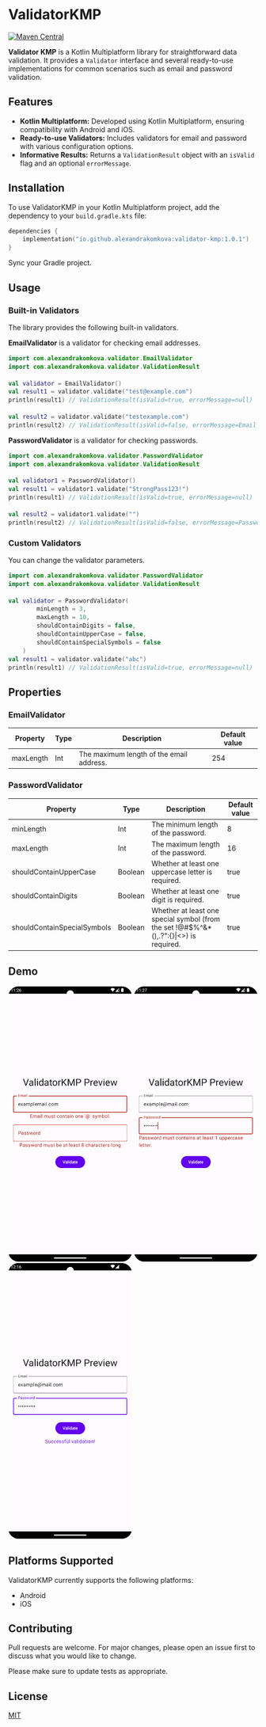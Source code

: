 # ValidatorKMP
[![Maven Central](https://maven-badges.herokuapp.com/maven-central/io.github.alexandrakomkova/validator-kmp/badge.svg)](https://central.sonatype.com/artifact/io.github.alexandrakomkova/validator-kmp)

**Validator KMP** is a Kotlin Multiplatform library for straightforward data validation. It provides a `Validator` interface and several ready-to-use implementations for common scenarios such as email and password validation.

## Features

* **Kotlin Multiplatform:** Developed using Kotlin Multiplatform, ensuring compatibility with Android and iOS.
* **Ready-to-use Validators:** Includes validators for email and password with various configuration options.
* **Informative Results:** Returns a `ValidationResult` object with an `isValid` flag and an optional `errorMessage`.

## Installation

To use ValidatorKMP in your Kotlin Multiplatform project, add the dependency to your `build.gradle.kts` file:

```kotlin
dependencies {
    implementation("io.github.alexandrakomkova:validator-kmp:1.0.1")
}
```
Sync your Gradle project.

## Usage
### Built-in Validators
The library provides the following built-in validators.

**EmailValidator** is a validator for checking email addresses.
```kotlin
import com.alexandrakomkova.validator.EmailValidator
import com.alexandrakomkova.validator.ValidationResult

val validator = EmailValidator()
val result1 = validator.validate("test@example.com")
println(result1) // ValidationResult(isValid=true, errorMessage=null)

val result2 = validator.validate("testexample.com")
println(result2) // ValidationResult(isValid=false, errorMessage=Email must contain one '@' symbol.)
```
**PasswordValidator** is a validator for checking passwords.
```kotlin
import com.alexandrakomkova.validator.PasswordValidator
import com.alexandrakomkova.validator.ValidationResult

val validator1 = PasswordValidator()
val result1 = validator1.validate("StrongPass123!")
println(result1) // ValidationResult(isValid=true, errorMessage=null)

val result2 = validator1.validate("")
println(result2) // ValidationResult(isValid=false, errorMessage=Password must be at least 8 characters long.)
```
### Custom Validators
You can change the validator parameters. 
```kotlin
import com.alexandrakomkova.validator.PasswordValidator
import com.alexandrakomkova.validator.ValidationResult

val validator = PasswordValidator(
        minLength = 3,
        maxLength = 10,
        shouldContainDigits = false,
        shouldContainUpperCase = false,
        shouldContainSpecialSymbols = false
    )
val result1 = validator.validate("abc")
println(result1) // ValidationResult(isValid=true, errorMessage=null)

```

## Properties
### EmailValidator
| Property  | Type | Description | Default value |
| ------------- | ------------- | ------------- | ------------- |
| maxLength  | Int  | The maximum length of the email address.  | 254 |

### PasswordValidator
| Property  | Type | Description | Default value |
| ------------- | ------------- | ------------- | ------------- |
| minLength  | Int  | The minimum length of the password.  | 8 |
| maxLength  | Int  | The maximum length of the password.  | 16 |
| shouldContainUpperCase  | Boolean  | Whether at least one uppercase letter is required.  | true |
| shouldContainDigits  | Boolean  | Whether at least one digit is required.  | true |
| shouldContainSpecialSymbols  | Boolean  | Whether at least one special symbol (from the set !@#$%^&*(),.?":{}\|<>) is required.  | true |

## Demo
<img src='https://github.com/alexandrakomkova/ValidatorKMP/blob/main/Screenshot_20250416_112702.png' width='250'> <img src='https://github.com/alexandrakomkova/ValidatorKMP/blob/main/Screenshot_20250416_112730.png' width='250'> <img src='https://github.com/alexandrakomkova/ValidatorKMP/blob/main/Screenshot_20250416_121624.png' width='250'>

## Platforms Supported
ValidatorKMP currently supports the following platforms:
* Android
* iOS

## Contributing

Pull requests are welcome. For major changes, please open an issue first
to discuss what you would like to change.

Please make sure to update tests as appropriate.

## License

[MIT](https://choosealicense.com/licenses/mit/)
